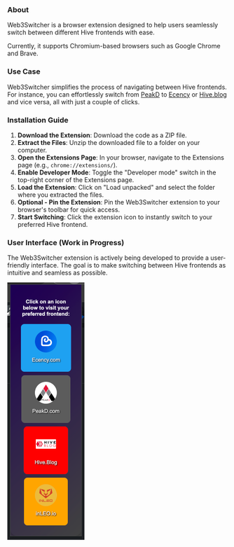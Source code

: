 ### About

Web3Switcher is a browser extension designed to help users seamlessly switch between different Hive frontends with ease.

Currently, it supports Chromium-based browsers such as Google Chrome and Brave.

### Use Case

Web3Switcher simplifies the process of navigating between Hive frontends. For instance, you can effortlessly switch from [PeakD](https://peakd.com/hive-139531/@eddiespino/jvutsqax) to [Ecency](https://ecency.com/hive-139531/@eddiespino/jvutsqax) or [Hive.blog](https://hive.blog/hive-139531/@eddiespino/jvutsqax) and vice versa, all with just a couple of clicks.

### Installation Guide

1. **Download the Extension**: Download the code as a ZIP file.
2. **Extract the Files**: Unzip the downloaded file to a folder on your computer.
3. **Open the Extensions Page**: In your browser, navigate to the Extensions page (e.g., `chrome://extensions/`).
4. **Enable Developer Mode**: Toggle the "Developer mode" switch in the top-right corner of the Extensions page.
5. **Load the Extension**: Click on "Load unpacked" and select the folder where you extracted the files.
6. **Optional - Pin the Extension**: Pin the Web3Switcher extension to your browser's toolbar for quick access.
7. **Start Switching**: Click the extension icon to instantly switch to your preferred Hive frontend.

### User Interface (Work in Progress)

The Web3Switcher extension is actively being developed to provide a user-friendly interface. The goal is to make switching between Hive frontends as intuitive and seamless as possible. 

![UI Web3 Switcher][def]

[def]: images/web3SwitcherUI.png